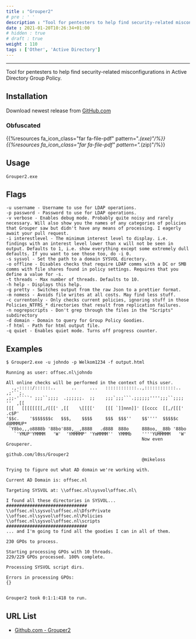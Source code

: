 ```yaml
---
title : "Grouper2"
# pre : ' '
description : "Tool for pentesters to help find security-related misconfigurations in Active Directory Group Policy."
date : 2021-01-20T10:26:34+01:00
# hidden : true
# draft : true
weight : 110
tags : ['Other', 'Active Directory']
---
```


---

Tool for pentesters to help find security-related misconfigurations in Active Directory Group Policy.

## Installation

Download newest release from [GitHub.com](https://github.com/l0ss/Grouper2/releases)

### Obfuscated

{{%resources fa_icon_class="far fa-file-pdf" pattern=".*(exe)"/%}}
{{%resources fa_icon_class="far fa-file-pdf" pattern=".*(zip)"/%}}

## Usage

```plain
Grouper2.exe
```

## Flags

```plain
-u username - Username to use for LDAP operations.
-p password - Password to use for LDAP operations.
-v verbose - Enables debug mode. Probably quite noisy and rarely necessary. Will also show you the names of any categories of policies that Grouper saw but didn't have any means of processing. I eagerly await your pull request.
-i interestlevel - The minimum interest level to display. i.e. findings with an interest level lower than x will not be seen in output. Defaults to 1, i.e. show everything except some extremely dull defaults. If you want to see those too, do -i 0.
-s sysvol - Set the path to a domain SYSVOL directory.
-o offline - Disables checks that require LDAP comms with a DC or SMB comms with file shares found in policy settings. Requires that you define a value for -s.
-t threads - Max number of threads. Defaults to 10.
-h help - Displays this help.
-g pretty - Switches output from the raw Json to a prettier format.
-m nomess - Avoids file writes at all costs. May find less stuff.
-c currentonly - Only checks current policies, ignoring stuff in those Policies_NTFRS_* directories that result from replication failures.
-n nogrepscripts - Don't grep through the files in the "Scripts" subdirectory
-d domain - Domain to query for Group Policy Goodies.
-f html - Path for html output file.
-q quiet - Enables quiet mode. Turns off progress counter.
```

## Examples

```plain
$ Grouper2.exe -u johndo -p Welkom1234 -f output.html

Running as user: offsec.nl\johndo

All online checks will be performed in the context of this user.
  .,-:::::/::::::..      ..     ...   ::::::::::::..,::::::::::::..  ,;'``;.
,;;-'````' ;;;``;;;;  .;;;;;;.  ;;    ;;;`;;;```.;;;;;;'''';;;``;;;; ''  ,[[
[[[   [[[[[[[[,/[[[' ,[[    \[[[['    [[[ `]]nnn]]' [[cccc  [[,/[[['  .c$P'
'$$c.    '$$$$$$$c   $$$,    $$$$     $$$  $$$''    $$''''  $$$$$c   d8MMMUP*
 `Y8bo,,,o8888b '88bo'888,__,8888   .d888  888o     888oo,__88b '88bo
   `'YMUP'YMMMM   'W'  'YMMMMP' 'YmMMMM''  YMMMb    ''''YUMMMMM   'W'
                                                    Now even Grouperer.
                                                    github.com/l0ss/Grouper2
                                                    @mikeloss

Trying to figure out what AD domain we're working with.

Current AD Domain is: offsec.nl

Targeting SYSVOL at: \\offsec.nl\sysvol\offsec.nl\

I found all these directories in SYSVOL...
###############################
\\offsec.nl\sysvol\offsec.nl\DfsrPrivate
\\offsec.nl\sysvol\offsec.nl\Policies
\\offsec.nl\sysvol\offsec.nl\scripts
###############################
... and I'm going to find all the goodies I can in all of them.

230 GPOs to process.

Starting processing GPOs with 10 threads.
229/229 GPOs processed. 100% complete.

Processing SYSVOL script dirs.

Errors in processing GPOs:
{}


Grouper2 took 0:1:1:418 to run.
```

## URL List

- [Github.com - Grouper2](https://github.com/l0ss/Grouper2)
